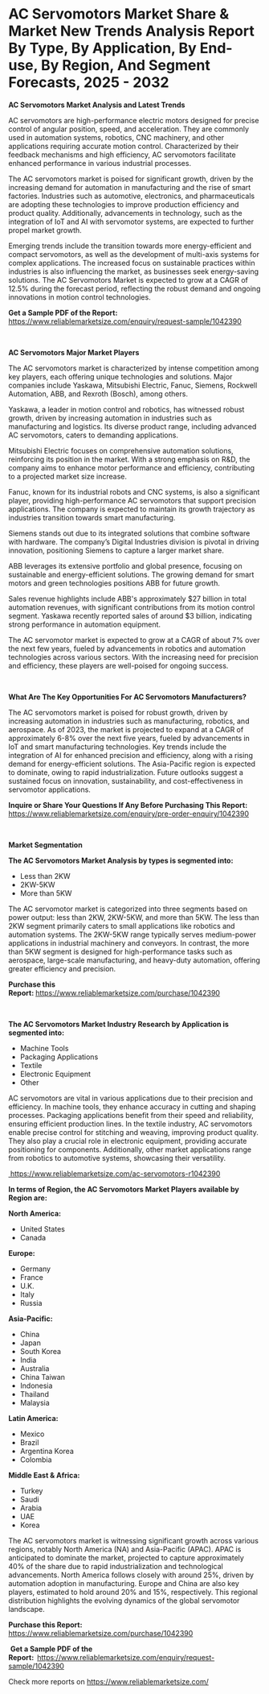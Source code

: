 <p><h1>AC Servomotors Market Share & Market New Trends Analysis Report By Type, By Application, By End-use, By Region, And Segment Forecasts, 2025 - 2032</h1></p><p><strong>AC Servomotors Market Analysis and Latest Trends</strong></p>
<p><p>AC servomotors are high-performance electric motors designed for precise control of angular position, speed, and acceleration. They are commonly used in automation systems, robotics, CNC machinery, and other applications requiring accurate motion control. Characterized by their feedback mechanisms and high efficiency, AC servomotors facilitate enhanced performance in various industrial processes.</p><p>The AC servomotors market is poised for significant growth, driven by the increasing demand for automation in manufacturing and the rise of smart factories. Industries such as automotive, electronics, and pharmaceuticals are adopting these technologies to improve production efficiency and product quality. Additionally, advancements in technology, such as the integration of IoT and AI with servomotor systems, are expected to further propel market growth.</p><p>Emerging trends include the transition towards more energy-efficient and compact servomotors, as well as the development of multi-axis systems for complex applications. The increased focus on sustainable practices within industries is also influencing the market, as businesses seek energy-saving solutions. The AC Servomotors Market is expected to grow at a CAGR of 12.5% during the forecast period, reflecting the robust demand and ongoing innovations in motion control technologies.</p></p>
<p><strong>Get a Sample PDF of the Report:&nbsp;</strong> <a href="https://www.reliablemarketsize.com/enquiry/request-sample/1042390?utm_campaign=1103&utm_medium=2&utm_source=Github&utm_content=ia&utm_term=22022025&utm_id=ac-servomotors">https://www.reliablemarketsize.com/enquiry/request-sample/1042390</a></p>
<p>&nbsp;</p>
<p><strong>AC Servomotors Major Market Players</strong></p>
<p><p>The AC servomotors market is characterized by intense competition among key players, each offering unique technologies and solutions. Major companies include Yaskawa, Mitsubishi Electric, Fanuc, Siemens, Rockwell Automation, ABB, and Rexroth (Bosch), among others. </p><p>Yaskawa, a leader in motion control and robotics, has witnessed robust growth, driven by increasing automation in industries such as manufacturing and logistics. Its diverse product range, including advanced AC servomotors, caters to demanding applications. </p><p>Mitsubishi Electric focuses on comprehensive automation solutions, reinforcing its position in the market. With a strong emphasis on R&D, the company aims to enhance motor performance and efficiency, contributing to a projected market size increase.</p><p>Fanuc, known for its industrial robots and CNC systems, is also a significant player, providing high-performance AC servomotors that support precision applications. The company is expected to maintain its growth trajectory as industries transition towards smart manufacturing.</p><p>Siemens stands out due to its integrated solutions that combine software with hardware. The company’s Digital Industries division is pivotal in driving innovation, positioning Siemens to capture a larger market share.</p><p>ABB leverages its extensive portfolio and global presence, focusing on sustainable and energy-efficient solutions. The growing demand for smart motors and green technologies positions ABB for future growth.</p><p>Sales revenue highlights include ABB's approximately $27 billion in total automation revenues, with significant contributions from its motion control segment. Yaskawa recently reported sales of around $3 billion, indicating strong performance in automation equipment. </p><p>The AC servomotor market is expected to grow at a CAGR of about 7% over the next few years, fueled by advancements in robotics and automation technologies across various sectors. With the increasing need for precision and efficiency, these players are well-poised for ongoing success.</p></p>
<p>&nbsp;</p>
<p><strong>What Are The Key Opportunities For AC Servomotors Manufacturers?</strong></p>
<p><p>The AC servomotors market is poised for robust growth, driven by increasing automation in industries such as manufacturing, robotics, and aerospace. As of 2023, the market is projected to expand at a CAGR of approximately 6-8% over the next five years, fueled by advancements in IoT and smart manufacturing technologies. Key trends include the integration of AI for enhanced precision and efficiency, along with a rising demand for energy-efficient solutions. The Asia-Pacific region is expected to dominate, owing to rapid industrialization. Future outlooks suggest a sustained focus on innovation, sustainability, and cost-effectiveness in servomotor applications.</p></p>
<p><strong>Inquire or Share Your Questions If Any Before Purchasing This Report:</strong> <a href="https://www.reliablemarketsize.com/enquiry/pre-order-enquiry/1042390?utm_campaign=1103&utm_medium=2&utm_source=Github&utm_content=ia&utm_term=22022025&utm_id=ac-servomotors">https://www.reliablemarketsize.com/enquiry/pre-order-enquiry/1042390</a></p>
<p>&nbsp;</p>
<p><strong>Market Segmentation</strong></p>
<p><strong>The AC Servomotors Market Analysis by types is segmented into:</strong></p>
<p><ul><li>Less than 2KW</li><li>2KW-5KW</li><li>More than 5KW</li></ul></p>
<p><p>The AC servomotor market is categorized into three segments based on power output: less than 2KW, 2KW-5KW, and more than 5KW. The less than 2KW segment primarily caters to small applications like robotics and automation systems. The 2KW-5KW range typically serves medium-power applications in industrial machinery and conveyors. In contrast, the more than 5KW segment is designed for high-performance tasks such as aerospace, large-scale manufacturing, and heavy-duty automation, offering greater efficiency and precision.</p></p>
<p><strong>Purchase this Report:&nbsp;</strong><a href="https://www.reliablemarketsize.com/purchase/1042390?utm_campaign=1103&utm_medium=2&utm_source=Github&utm_content=ia&utm_term=22022025&utm_id=ac-servomotors">https://www.reliablemarketsize.com/purchase/1042390</a></p>
<p>&nbsp;</p>
<p><strong>The AC Servomotors Market Industry Research by Application is segmented into:</strong></p>
<p><ul><li>Machine Tools</li><li>Packaging Applications</li><li>Textile</li><li>Electronic Equipment</li><li>Other</li></ul></p>
<p><p>AC servomotors are vital in various applications due to their precision and efficiency. In machine tools, they enhance accuracy in cutting and shaping processes. Packaging applications benefit from their speed and reliability, ensuring efficient production lines. In the textile industry, AC servomotors enable precise control for stitching and weaving, improving product quality. They also play a crucial role in electronic equipment, providing accurate positioning for components. Additionally, other market applications range from robotics to automotive systems, showcasing their versatility.</p></p>
<p><a href="https://www.reliablemarketsize.com/ac-servomotors-r1042390?utm_campaign=1103&utm_medium=2&utm_source=Github&utm_content=ia&utm_term=22022025&utm_id=ac-servomotors">&nbsp;https://www.reliablemarketsize.com/ac-servomotors-r1042390</a></p>
<p><strong>In terms of Region, the AC Servomotors Market Players available by Region are:</strong></p>
<p>
    <p> <strong> North America: </strong>
        <ul>
            <li>United States</li>
            <li>Canada</li>
        </ul>
        </p> 
    <p> <strong> Europe: </strong>
        <ul>
            <li>Germany</li>
            <li>France</li>
            <li>U.K.</li>
            <li>Italy</li>
            <li>Russia</li>
        </ul>
        </p> 
    <p> <strong> Asia-Pacific: </strong>
        <ul>
            <li>China</li>
            <li>Japan</li>
            <li>South Korea</li>
            <li>India</li>
            <li>Australia</li>
            <li>China Taiwan</li>
            <li>Indonesia</li>
            <li>Thailand</li>
            <li>Malaysia</li>
        </ul>
        </p> 
    <p> <strong> Latin America: </strong>
        <ul>
            <li>Mexico</li>
            <li>Brazil</li>
            <li>Argentina Korea</li>
            <li>Colombia</li>
        </ul>
        </p> 
    <p> <strong> Middle East & Africa: </strong>
        <ul>
            <li>Turkey</li>
            <li>Saudi</li>
            <li>Arabia</li>
            <li>UAE</li>
            <li>Korea</li>
        </ul>
    </p>
    </p>
<p><p>The AC servomotors market is witnessing significant growth across various regions, notably North America (NA) and Asia-Pacific (APAC). APAC is anticipated to dominate the market, projected to capture approximately 40% of the share due to rapid industrialization and technological advancements. North America follows closely with around 25%, driven by automation adoption in manufacturing. Europe and China are also key players, estimated to hold around 20% and 15%, respectively. This regional distribution highlights the evolving dynamics of the global servomotor landscape.</p></p>
<p><strong>Purchase this Report: </strong><a href="https://www.reliablemarketsize.com/purchase/1042390?utm_campaign=1103&utm_medium=2&utm_source=Github&utm_content=ia&utm_term=22022025&utm_id=ac-servomotors">https://www.reliablemarketsize.com/purchase/1042390</a></p>
<p>&nbsp;<strong>Get a Sample PDF of the Report:&nbsp;&nbsp;</strong><a href="https://www.reliablemarketsize.com/enquiry/request-sample/1042390?utm_campaign=1103&utm_medium=2&utm_source=Github&utm_content=ia&utm_term=22022025&utm_id=ac-servomotors">https://www.reliablemarketsize.com/enquiry/request-sample/1042390</a></p>
<p><strong></strong></p>
<p>Check more reports on <a href="https://www.reliablemarketsize.com/?utm_campaign=1103&utm_medium=2&utm_source=Github&utm_content=ia&utm_term=22022025&utm_id=ac-servomotors">https://www.reliablemarketsize.com/</a></p>